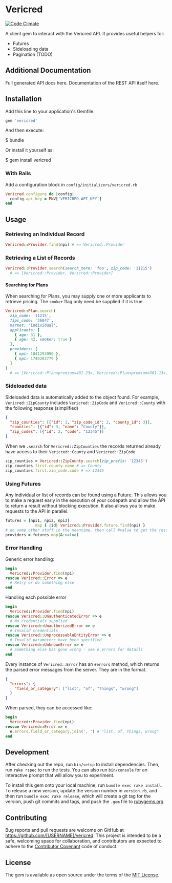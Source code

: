 # Vericred

[![Code Climate](https://codeclimate.com/repos/562a2857e30ba04788014399/badges/07d05b9b6da4fdd2aca6/gpa.svg)](https://codeclimate.com/repos/562a2857e30ba04788014399/feed)

A client gem to interact with the Vericred API.  It provides useful helpers for:

- Futures
- Sideloading data
- Pagination (TODO)

## Additional Documentation
Full generated API docs here.  Documentation of the REST API itself here.

## Installation

Add this line to your application's Gemfile:

```ruby
gem 'vericred'
```

And then execute:

  $ bundle

Or install it yourself as:

  $ gem install vericred

### With Rails

Add a configuration block in `config/initializers/vericred.rb`
```ruby
Vericred.configure do |config|
  config.api_key = ENV['VERICRED_API_KEY']
end
```

## Usage

### Retrieving an Individual Record
```ruby
Vericred::Provider.find(npi) # => Vericred::Provider
```

### Retrieving a List of Records
```ruby
Vericred::Provider.search(search_term: 'foo', zip_code: '11215')
  # => [Vericred::Provider, Vericred::Provider]
```

#### Searching for Plans
When searching for Plans, you may supply one or more applicants to retrieve
pricing.  The `smoker` flag only need be supplied if it is true.

```ruby
Vericred::Plan.search(
  zip_code: '11215',
  fips_code: '36047',
  market: 'individual',
  applicants: [
    { age: 31 },
    { age: 42, smoker: true }
  ],
  providers: [
    { npi: 1841293990 },
    { npi: 1740283779 }
  ]
)
  # => [Vericred::Plan<premium=401.23>, Vericred::Plan<premium=501.13>]
```

### Sideloaded data
Sideloaded data is automatically added to the object found.  For example,
`Vericred::ZipCounty` includes `Vericred::ZipCode` and `Vericred::County`
with the following response (simplified)
```json
{
  "zip_counties": [{"id": 1, "zip_code_id": 2, "county_id": 3}],
  "counties": [{"id": 3, "name": "County"}],
  "zip_codes": [{"id": 2, "code": "12345"}]
}
```

When we `.search` for `Vericred::ZipCounties` the records returned already 
have access to their `Vericred::County` and `Vericred::ZipCode`

```ruby
zip_counties = Vericred::ZipCounty.search(zip_prefix: '12345')
zip_counties.first.county.name # => County
zip_counties.first.zip_code.code # => 12345
```

### Using Futures
Any individual or list of records can be found using a Future.  This
allows you to make a request early in the execution of your codepath 
and allow the API to return a result without blocking execution.  It also
allows you to make requests to the API in parallel.

```ruby
futures = [npi1, npi2, npi3]
            .map { |id| Vericred::Provider.future.find(npi) }
# do some other stuff in the meantime, then call #value to get the result
providers = futures.map(&:value)
```

### Error Handling

Generic error handling:
```ruby
begin
  Vericred::Provider.find(npi)
rescue Vericred::Error => e
  # Retry or do something else
end
```

Handling each possible error
```ruby
begin
  Vericred::Provider.find(npi)
rescue Vericred::UnauthenticatedError => e
  # No credentials supplied
rescue Vericred::UnauthorizedError => e
  # Invalid credentials
rescue Vericred::UnprocessableEntityError => e
  # Invalid parameters have been specified
rescue Vericred::UnknownError => e
  # Something else has gone wrong - see e.errors for details
end
```
Every instance of `Vericred::Error` has an `#errors` method, which returns
the parsed error messages from the server.  They are in the format.
```json
{
  "errors": {
    "field_or_category": ["list", "of", "things", "wrong"]
  }
}
```

When parsed, they can be accessed like:
```ruby
begin
  Vericred::Provider.find(npi)
rescue Vericred::Error => e
  e.errors.field_or_category.join(', ') # "list, of, things, wrong"
end
```

## Development

After checking out the repo, run `bin/setup` to install dependencies. Then, run `rake rspec` to run the tests. You can also run `bin/console` for an interactive prompt that will allow you to experiment.

To install this gem onto your local machine, run `bundle exec rake install`. To release a new version, update the version number in `version.rb`, and then run `bundle exec rake release`, which will create a git tag for the version, push git commits and tags, and push the `.gem` file to [rubygems.org](https://rubygems.org).

## Contributing

Bug reports and pull requests are welcome on GitHub at https://github.com/[USERNAME]/vericred. This project is intended to be a safe, welcoming space for collaboration, and contributors are expected to adhere to the [Contributor Covenant](contributor-covenant.org) code of conduct.


## License

The gem is available as open source under the terms of the [MIT License](http://opensource.org/licenses/MIT).

